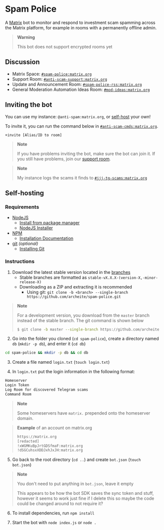 # Spam Police

A [Matrix](https://matrix.org/) bot to monitor and respond to investment scam spamming across the Matrix platform, for example in rooms with a permanently offline admin.

> **Warning**
>
> This bot does not support encrypted rooms yet

## Discussion

- Matrix Space: [`#spam-police:matrix.org`](https://matrix.to/#/#spam-police:matrix.org)
- Support Room: [`#anti-scam-support:matrix.org`](https://matrix.to/#/#anti-scam-support:matrix.org)
- Update and Announcement Room: [`#spam-police-rss:matrix.org`](https://matrix.to/#/#spam-police-rss:matrix.org)
- General Moderation Automation Ideas Room: [`#mod-ideas:matrix.org`](https://matrix.to/#/#mod-ideas:matrix.org)

## Inviting the bot

You can use my instance: `@anti-spam:matrix.org`, or [self-host](https://github.com/jjj333-p/spam-police#inviting-the-bot) your own!

To invite it, you can run the command below in [`#anti-scam-cmds:matrix.org`](https://matrix.to#anti-scam-cmds:matrix.org).
```matrix
+invite [Alias/ID to room]
```

> **Note**
>
> If you have problems inviting the bot, make sure the bot can join it. If you still have problems, join our [support room](https://matrix.to/#/#anti-scam-support:matrix.org).

> **Note**
>
> My instance logs the scams it finds to [`#jjj-tg-scams:matrix.org`](https://matrix.to#anti-scam-cmds:matrix.org)

## Self-hosting

### Requirements

- [NodeJS](https://nodejs.org/en/download/package-manager/)
	- [Install from package manager](https://nodejs.org/en/download/package-manager/)
	- [NodeJS Installer](https://nodejs.org/en/download/)
- [NPM](https://docs.npmjs.com/downloading-and-installing-node-js-and-npm)
	- [Installation Documentation](https://docs.npmjs.com/downloading-and-installing-node-js-and-npm)
- [git](https://git-scm.com/) *(optional)*
	- [Installing Git](https://git-scm.com/book/en/v2/Getting-Started-Installing-Git)

### Instructions

1. Download the latest stable version located in the [branches](https://github.com/jjj333-p/spam-police/branches)
	- Stable branches are formatted as `stable-vX.X.X-(version-X,-minor-release-X)`
	- Downloading as a ZIP and extracting it is recommended
		- Using git: `git clone -b <branch> --single-branch https://github.com/archeite/spam-police.git`

> **Note**
  >
> For a development version, you download from the `master` branch instead of the stable branch. The git command is shown below
> ```bash
> $ git clone -b master --single-branch https://github.com/archeite/spam-police.git
> ```

2. Go into the folder you cloned (`cd spam-police`), create a directory named `db` (`mkdir -p db`), and enter it (`cd db`)
```bash
cd spam-police && mkdir -p db && cd db
```

3. Create a file named `login.txt` (`touch login.txt`)

4. In `login.txt` put the login information in the following format:
```txt
Homeserver
Login Token
Log Room for discovered Telegram scams
Command Room
```

> **Note**
> 
> Some homeservers have `matrix.` prepended onto the homeserver domain.

> **Example** of an account on matrix.org
> ```txt
> https://matrix.org
> [redacted]
> !xWGMKuBpJrtGDSfmaF:matrix.org
> !dSGCuhsxXDDJxhJxJH:matrix.org
> ```
 
5. Go back to the root directory (`cd ..`) and create `bot.json` (`touch bot.json`)

> **Note**
> 
> You don't need to put anything in `bot.json`, leave it empty
> 
> This appears to be how the bot SDK saves the sync token and stuff, however it seems to work just fine if I delete this so maybe the code could be changed around to not require it?

6. To install dependencies, run `npm install`

7. Start the bot with `node index.js` or `node .`
